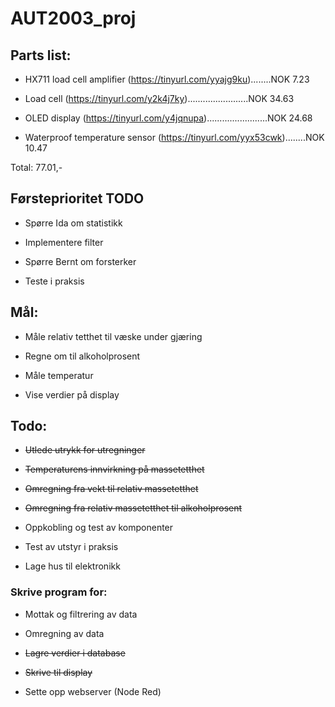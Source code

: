 # AUT2003_proj

## Parts list:

* HX711 load cell amplifier     (https://tinyurl.com/yyajg9ku)........NOK 7.23

* Load cell     (https://tinyurl.com/y2k4j7ky)........................NOK 34.63                 

* OLED display  (https://tinyurl.com/y4jqnupa)........................NOK 24.68             

* Waterproof temperature sensor (https://tinyurl.com/yyx53cwk)........NOK 10.47

Total: 77.01,-

## Førsteprioritet TODO

* Spørre Ida om statistikk

* Implementere filter

* Spørre Bernt om forsterker

* Teste i praksis

## Mål:

* Måle relativ tetthet til væske under gjæring

* Regne om til alkoholprosent

* Måle temperatur

* Vise verdier på display

## Todo:


* ~~Utlede utrykk for utregninger~~

* ~~Temperaturens innvirkning på massetetthet~~

* ~~Omregning fra vekt til relativ massetetthet~~

* ~~Omregning fra relativ massetetthet til alkoholprosent~~

* Oppkobling og test av komponenter

* Test av utstyr i praksis

* Lage hus til elektronikk

### Skrive program for:

* Mottak og filtrering av data

* Omregning av data

* ~~Lagre verdier i database~~

* ~~Skrive til display~~

* Sette opp webserver (Node Red)
